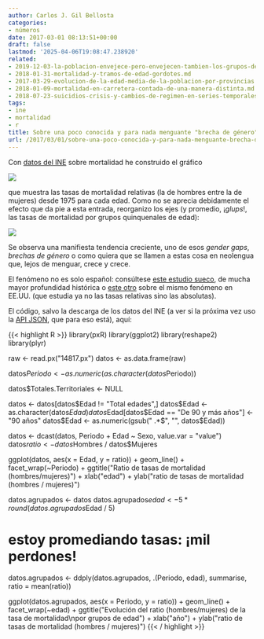 ```yaml
---
author: Carlos J. Gil Bellosta
categories:
- números
date: 2017-03-01 08:13:51+00:00
draft: false
lastmod: '2025-04-06T19:08:47.238920'
related:
- 2019-12-03-la-poblacion-envejece-pero-envejecen-tambien-los-grupos-de-edad.md
- 2018-01-31-mortalidad-y-tramos-de-edad-gordotes.md
- 2017-03-29-evolucion-de-la-edad-media-de-la-poblacion-por-provincias.md
- 2018-01-09-mortalidad-en-carretera-contada-de-una-manera-distinta.md
- 2018-07-23-suicidios-crisis-y-cambios-de-regimen-en-series-temporales.md
tags:
- ine
- mortalidad
- r
title: Sobre una poco conocida y para nada menguante "brecha de género"
url: /2017/03/01/sobre-una-poco-conocida-y-para-nada-menguante-brecha-de-genero/
---
```


Con [datos del INE](http://www.ine.es/jaxiT3/Tabla.htm?t=14817&L=0) sobre mortalidad he construido el gráfico

![](/wp-uploads/2017/02/tasas_mortalidad_edad.png#center)


que muestra las tasas de mortalidad relativas (la de hombres entre la de mujeres) desde 1975 para cada edad. Como no se aprecia debidamente el efecto que da pie a esta entrada, reorganizo los ejes (y promedio, ¡_glups_!, las tasas de mortalidad por grupos quinquenales de edad):

![](/wp-uploads/2017/02/tasas_mortalidad_anno.png#center)

Se observa una manifiesta tendencia creciente, uno de esos _gender gaps_, _brechas de género_ o como quiera que se llamen a estas cosa en neolengua que, lejos de menguar, crece y crece.

El fenómeno no es solo español: consúltese [este estudio sueco](https://ikashnitsky.github.io/2017/gender-gap-in-swedish-mortality/), de mucha mayor profundidad histórica o [este otro](https://www.nytimes.com/2015/11/03/health/death-rates-rising-for-middle-aged-white-americans-study-finds.html) sobre el mismo fenómeno en EE.UU. (que estudia ya no las tasas relativas sino las absolutas).

El código, salvo la descarga de los datos del INE (a ver si la próxima vez uso la [API JSON](http://www.ine.es/dyngs/DataLab/es/manual.html?&cid=45), que para eso está), aquí:

{{< highlight R >}}
library(pxR)
library(ggplot2)
library(reshape2)
library(plyr)

raw <- read.px("14817.px")
datos <- as.data.frame(raw)

datos$Periodo <- as.numeric(
    as.character(datos$Periodo))

datos$Totales.Territoriales <- NULL

datos <- datos[datos$Edad != "Total edades",]
datos$Edad <- as.character(datos$Edad)
datos$Edad[datos$Edad == "De 90 y más años"] <- "90 años"
datos$Edad <- as.numeric(gsub(" .*$", "", datos$Edad))

datos <- dcast(datos,
  Periodo + Edad ~ Sexo, value.var = "value")
datos$ratio <- datos$Hombres / datos$Mujeres

ggplot(datos, aes(x = Edad, y = ratio)) +
  geom_line() + facet_wrap(~Periodo) +
  ggtitle("Ratio de tasas de mortalidad (hombres/mujeres)") +
  xlab("edad") +
  ylab("ratio de tasas de mortalidad (hombres / mujeres)")

datos.agrupados <- datos
datos.agrupados$edad <- 5 * round(datos.agrupados$Edad / 5)

# estoy promediando tasas: ¡mil perdones!
datos.agrupados <- ddply(datos.agrupados,
  .(Periodo, edad),
  summarise, ratio = mean(ratio))

ggplot(datos.agrupados, aes(x = Periodo, y = ratio)) +
  geom_line() + facet_wrap(~edad) +
  ggtitle("Evolución del ratio (hombres/mujeres) de la tasa de mortalidad\npor grupos de edad") +
  xlab("año") +
  ylab("ratio de tasas de mortalidad (hombres / mujeres)")
{{< / highlight >}}